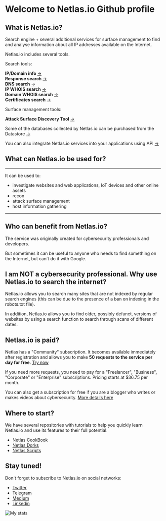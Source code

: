 

# Welcome to Netlas.io Github profile

## What is Netlas.io?


Search engine + several additional services for surface management to find and analyse information about all IP addresses available on the Internet.

Netlas.io includes several tools.


Search tools:

**IP/Domain info** [→](https://app.netlas.io/host/)   
**Response search** [→](https://app.netlas.io/responses/)  
**DNS search** [→](https://app.netlas.io/domains/)   
**IP WHOIS search** [→](https://app.netlas.io/whois/ip/)   
**Domain WHOIS search** [→](https://app.netlas.io/whois/domains/)   
**Certificates search** [→](https://app.netlas.io/certs/)  



Surface management tools:

**Attack Surface Discovery Tool** [→](https://app.netlas.io/asd/)  

  
Some of the databases collected by Netlas.io can be purchased from the Datastore [→](https://app.netlas.io/datastore/)  

You can also integrate Netlas.io services into your applications using API [→](https://netlas.io/api)  


## What can Netlas.io be used for?

---


It can be used to:

 - investigate websites and web applications, IoT devices and other online assets
 - recon
 - attack surface management
 - host information gathering


---

## Who can benefit from Netlas.io?


The service was originally created for cybersecurity professionals and developers. 

But sometimes it can be useful to anyone who needs to find something on the Internet, but can't do it with Google.



## I am NOT a cybersecurity professional. Why use Netlas.io to search the internet?

Netlas.io allows you to search many sites that are not indexed by regular search engines (this can be due to the presence of a ban on indexing in the robots.txt file). 


In addition, Netlas.io allows you to find older, possibly defunct, versions of websites by using a search function to search through scans of different dates.




## Netlas.io is paid?

Netlas has a "Community" subscription. It becomes available immediately after registration and allows you to make **50 requests to the service per day for free**. [Try now]([https://app.netlas.io/plans/](https://app.netlas.io/host/))
 

If you need more requests, you need to pay for a "Freelancer", "Business", "Corporate" or "Enterprise" subscriptions. Pricing starts at $36.75 per month.

You can also get a subscription for free if you are a blogger who writes or makes videos about cybersecurity. [More details here](https://app.netlas.io/plans/)


## Where to start?

We have several repositories with tutorials to help you quickly learn Netlas.io and use its features to their full potential:

* Netlas CookBook
* [Netlas Dorks](https://github.com/netlas-io/netlas-dorks)
* [Netlas Scripts](https://github.com/netlas-io/netlas-scripts)
  


## Stay tuned!

Don't forget to subscribe to Netlas.io on social networks:

* [Twitter](https://twitter.com/Netlas_io)
* [Telegram](https://t.me/netlas)
* [Medium](https://netlas.medium.com/)
* [Linkedin](https://www.linkedin.com/company/netlas-io/)


![My stats](https://github-readme-stats.vercel.app/api?username=netlas-io&count_private=true&show_icons=true&theme=dark)
